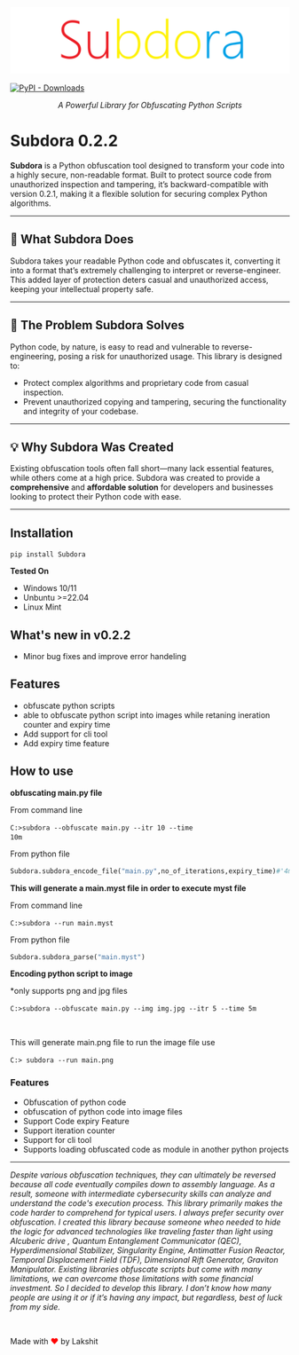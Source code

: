 ![subdora logo](https://raw.githubusercontent.com/Lakshit-Karsoliya/Subdora/main/assets/subdora.png "subdora logo")

[![PyPI - Downloads](https://img.shields.io/pypi/dm/subdora)](https://pypi.org/project/subdora/)

<div align="center">
  <em>A Powerful Library for Obfuscating Python Scripts</em>
</div>

# Subdora 0.2.2

**Subdora** is a Python obfuscation tool designed to transform your code into a highly secure, non-readable format. Built to protect source code from unauthorized inspection and tampering, it’s backward-compatible with version 0.2.1, making it a flexible solution for securing complex Python algorithms.

---

## 🌟 What Subdora Does

Subdora takes your readable Python code and obfuscates it, converting it into a format that’s extremely challenging to interpret or reverse-engineer. This added layer of protection deters casual and unauthorized access, keeping your intellectual property safe.

---

## 🚀 The Problem Subdora Solves

Python code, by nature, is easy to read and vulnerable to reverse-engineering, posing a risk for unauthorized usage. This library is designed to:
- Protect complex algorithms and proprietary code from casual inspection.
- Prevent unauthorized copying and tampering, securing the functionality and integrity of your codebase.

---

## 💡 Why Subdora Was Created

Existing obfuscation tools often fall short—many lack essential features, while others come at a high price. Subdora was created to provide a **comprehensive** and **affordable solution** for developers and businesses looking to protect their Python code with ease.


<hr>
<h2>Installation</h2>

```
pip install Subdora
```

<strong>Tested On</strong>
* Windows 10/11 
* Unbuntu >=22.04 
* Linux Mint 

<h2>What's new in v0.2.2</h2>

* Minor bug fixes and improve error handeling

<h2>Features</h2>

* obfuscate python scripts
* able to obfuscate python script into images while retaning ineration counter and expiry time 
* Add support for cli tool 
* Add expiry time feature

<h2>How to use</h2>

<p><b>obfuscating main.py file</b> </p>

<p>From command line</p>

<code>C:\>subdora --obfuscate main.py --itr 10 --time 10m</code>

<p>From python file </p>

```py
Subdora.subdora_encode_file("main.py",no_of_iterations,expiry_time)#'4m 4h etc'
```

<p><b>This will generate a main.myst file in order to execute myst file</b></p>

<p>From command line</p>

<code>C:\>subdora --run main.myst</code>

<p>From python file</p>

```py
Subdora.subdora_parse("main.myst")
```

<p><b>Encoding python script to image</b></p>
<p>*only supports png and jpg files</p>
<code>C:>subdora --obfuscate main.py --img img.jpg --itr 5 --time 5m</code>

<br><p>This will generate main.png file to run the image file use</p>

<code>C:> subdora --run main.png</code>

<h3>


<h3>Features</h3>

* Obfuscation of python code
* obfuscation of python code into image files
* Support Code expiry Feature
* Support iteration counter
* Support for cli tool
* Supports loading obfuscated code as module in another python projects

<hr>

<i>
<p>Despite various obfuscation techniques, they can ultimately be reversed because all code eventually compiles down to assembly language. As a result, someone with intermediate cybersecurity skills can analyze and understand the code's execution process. This library primarily makes the code harder to comprehend for typical users. I always prefer security over obfuscation. I created this library because someone wheo needed to hide the logic for advanced technologies like traveling faster than light using Alcuberic drive , Quantum Entanglement Communicator (QEC), Hyperdimensional Stabilizer, Singularity Engine, Antimatter Fusion Reactor, Temporal Displacement Field (TDF), Dimensional Rift Generator, Graviton Manipulator. Existing libraries obfuscate scripts but come with many limitations, we can overcome those limitations with some financial investment. So I decided to develop this library. I don’t know how many people are using it or if it’s having any impact, but regardless, best of luck from my side.</p>
</i><br>
  <p>Made with <span style="color: red;">&#10084;</span> by Lakshit</p>



